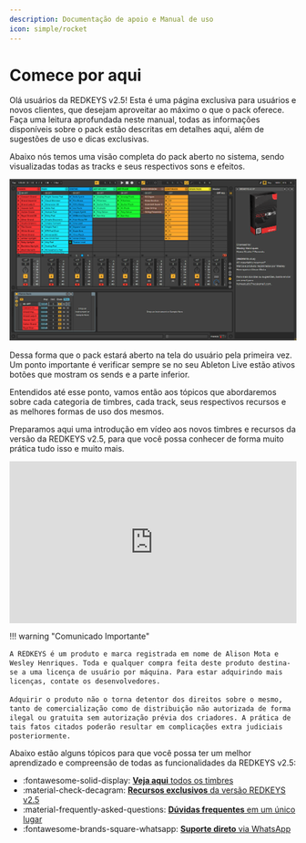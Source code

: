 ```yaml
---
description: Documentação de apoio e Manual de uso
icon: simple/rocket
---
```


# Comece por aqui

Olá usuários da REDKEYS v2.5! Esta é uma página exclusiva para usuários e novos clientes, que desejam aproveitar ao máximo o que o pack oferece. Faça uma leitura aprofundada neste manual, todas as informações disponíveis sobre o pack estão descritas em detalhes aqui, além de sugestões de uso e dicas exclusivas.

Abaixo nós temos uma visão completa do pack aberto no sistema, sendo visualizadas todas as tracks e seus respectivos sons e efeitos.

![REDKEYS v2.5 | Aberta na tela de Session View no Ableton Live](../../assets/images/redkeys2.5/redkeys2.5%20-%20screen.png)

Dessa forma que o pack estará aberto na tela do usuário pela primeira vez.
Um ponto importante é verificar sempre se no seu Ableton Live estão ativos botões que mostram os sends e a parte inferior.

Entendidos até esse ponto, vamos então aos tópicos que abordaremos sobre cada categoria de timbres, cada track, seus respectivos recursos e as melhores formas de uso dos mesmos.

Preparamos aqui uma introdução em vídeo aos novos timbres e recursos da versão da REDKEYS v2.5, para que você possa conhecer de forma muito prática tudo isso e muito mais.

<div style="display: flex; justify-content: center;">
<iframe src="https://www.youtube.com/embed/r2r32nUes9g" title="YouTube video player" frameborder="0" allow="accelerometer; autoplay; clipboard-write; encrypted-media; gyroscope; picture-in-picture; web-share" referrerpolicy="strict-origin-when-cross-origin" allowfullscreen style="aspect-ratio: 16 / 9; width: 100% !important;"></iframe>
</div>

!!! warning "Comunicado Importante"

    A REDKEYS é um produto e marca registrada em nome de Alison Mota e Wesley Henriques. Toda e qualquer compra feita deste produto destina-se a uma licença de usuário por máquina. Para estar adquirindo mais licenças, contate os desenvolvedores.

    Adquirir o produto não o torna detentor dos direitos sobre o mesmo, tanto de comercialização como de distribuição não autorizada de forma ilegal ou gratuita sem autorização prévia dos criadores. A prática de tais fatos citados poderão resultar em complicações extra judiciais posteriormente.

Abaixo estão alguns tópicos para que você possa ter um melhor aprendizado e compreensão de todas as funcionalidades da REDKEYS v2.5:

<div class="grid cards" markdown>

- :fontawesome-solid-display: [__Veja aqui__ todos os timbres](../REDKEYS%20v2.5/Timbres/01.%20Pianos.md)
- :material-check-decagram: [__Recursos exclusivos__ da versão REDKEYS v2.5](../REDKEYS%20v2.5/Recursos%20exclusivos/REDKEYS%20Intro.md)
- :material-frequently-asked-questions: [__Dúvidas frequentes__ em um único lugar](../REDKEYS%20v2.5/Recursos%20exclusivos/REDKEYS%20Intro.md)
- :fontawesome-brands-square-whatsapp: [__Suporte direto__ via WhatsApp](../REDKEYS%20v2.5/Recursos%20exclusivos/REDKEYS%20Intro.md)

</div>